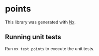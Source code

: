 # points

This library was generated with [Nx](https://nx.dev).

## Running unit tests

Run `nx test points` to execute the unit tests.

